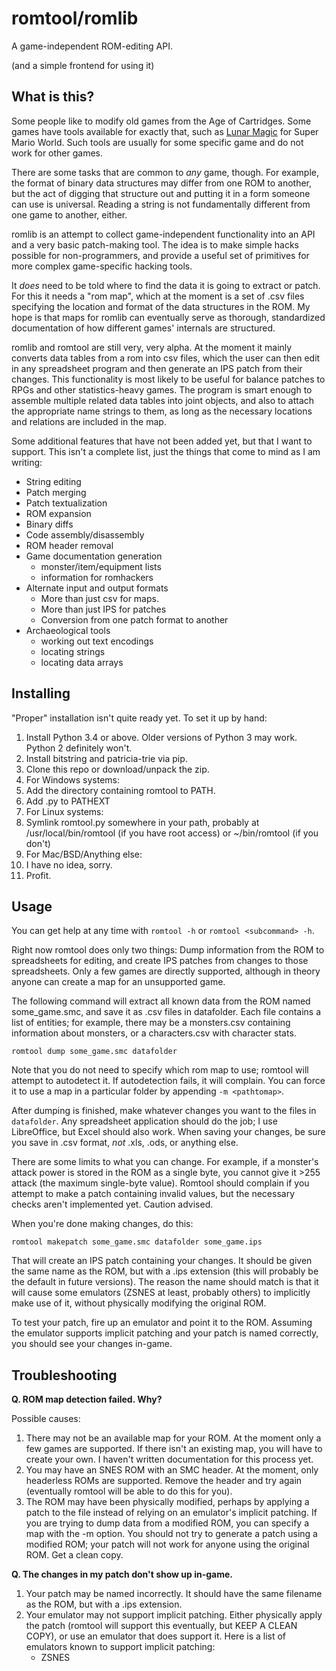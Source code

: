 # romtool/romlib

A game-independent ROM-editing API.

(and a simple frontend for using it)

## What is this?

Some people like to modify old games from the Age of Cartridges. Some games
have tools available for exactly that, such as [Lunar
Magic](http://fusoya.eludevisibility.org/lm/index.html) for Super Mario World.
Such tools are usually for some specific game and do not work for other games.

There are some tasks that are common to *any* game, though. For example, the
format of binary data structures may differ from one ROM to another, but the
act of digging that structure out and putting it in a form someone can use is
universal. Reading a string is not fundamentally different from one game to
another, either.

romlib is an attempt to collect game-independent functionality into an API and
a very basic patch-making tool. The idea is to make simple hacks possible for
non-programmers, and provide a useful set of primitives for more complex
game-specific hacking tools.

It *does* need to be told where to find the data it is going to extract or
patch. For this it needs a "rom map", which at the moment is a set of .csv
files specifying the location and format of the data structures in the ROM. My
hope is that maps for romlib can eventually serve as thorough, standardized
documentation of how different games' internals are structured.

romlib and romtool are still very, very alpha. At the moment it mainly converts
data tables from a rom into csv files, which the user can then edit in any
spreadsheet program and then generate an IPS patch from their changes. This
functionality is most likely to be useful for balance patches to RPGs and other
statistics-heavy games. The program is smart enough to assemble multiple
related data tables into joint objects, and also to attach the appropriate name
strings to them, as long as the necessary locations and relations are included
in the map.

Some additional features that have not been added yet, but that I want to
support. This isn't a complete list, just the things that come to mind as I am
writing:

* String editing
* Patch merging
* Patch textualization
* ROM expansion
* Binary diffs
* Code assembly/disassembly
* ROM header removal
* Game documentation generation
  - monster/item/equipment lists
  - information for romhackers
* Alternate input and output formats
  - More than just csv for maps.
  - More than just IPS for patches
  - Conversion from one patch format to another
* Archaeological tools
  - working out text encodings
  - locating strings
  - locating data arrays

## Installing

"Proper" installation isn't quite ready yet. To set it up by hand:

1. Install Python 3.4 or above. Older versions of Python 3 may work. Python 2
definitely won't.
2. Install bitstring and patricia-trie via pip.
3. Clone this repo or download/unpack the zip.
4. For Windows systems:
  1. Add the directory containing romtool to PATH.
  2. Add .py to PATHEXT
5. For Linux systems:
  1. Symlink romtool.py somewhere in your path, probably at
     /usr/local/bin/romtool (if you have root access) or ~/bin/romtool (if you
     don't)
6. For Mac/BSD/Anything else:
  1. I have no idea, sorry.
7. Profit.

## Usage

You can get help at any time with `romtool -h` or `romtool <subcommand> -h`.

Right now romtool does only two things: Dump information from the ROM to
spreadsheets for editing, and create IPS patches from changes to those
spreadsheets. Only a few games are directly supported, although in theory
anyone can create a map for an unsupported game.

The following command will extract all known data from the ROM named
some_game.smc, and save it as .csv files in datafolder. Each file contains a
list of entities; for example, there may be a monsters.csv containing
information about monsters, or a characters.csv with character stats.

``` romtool dump some_game.smc datafolder ```

Note that you do not need to specify which rom map to use; romtool will attempt
to autodetect it. If autodetection fails, it will complain. You can force it to
use a map in a particular folder by appending `-m <pathtomap>`.

After dumping is finished, make whatever changes you want to the files in
`datafolder`. Any spreadsheet application should do the job; I use LibreOffice,
but Excel should also work. When saving your changes, be sure you save in .csv
format, *not* .xls, .ods, or anything else.

There are some limits to what you can change. For example, if a monster's
attack power is stored in the ROM as a single byte, you cannot give it >255
attack (the maximum single-byte value). Romtool should complain if you attempt
to make a patch containing invalid values, but the necessary checks aren't
implemented yet. Caution advised.

When you're done making changes, do this:

``` romtool makepatch some_game.smc datafolder some_game.ips ```

That will create an IPS patch containing your changes. It should be given the
same name as the ROM, but with a .ips extension (this will probably be the
default in future versions). The reason the name should match is that it will
cause some emulators (ZSNES at least, probably others) to implicitly make use
of it, without physically modifying the original ROM.

To test your patch, fire up an emulator and point it to the ROM. Assuming the
emulator supports implicit patching and your patch is named correctly, you
should see your changes in-game.

## Troubleshooting

**Q. ROM map detection failed. Why?**

Possible causes:

1. There may not be an available map for your ROM. At the moment only a few
games are supported. If there isn't an existing map, you will have to create
your own. I haven't written documentation for this process yet.
2. You may have an SNES ROM with an SMC header. At the moment, only headerless
ROMs are supported. Remove the header and try again (eventually romtool will be
able to do this for you).
3. The ROM may have been physically modified, perhaps by applying a patch to
the file instead of relying on an emulator's implicit patching. If you are
trying to dump data from a modified ROM, you can specify a map with the -m
option. You should not try to generate a patch using a modified ROM; your patch
will not work for anyone using the original ROM. Get a clean copy.

**Q. The changes in my patch don't show up in-game.**

1. Your patch may be named incorrectly. It should have the same filename as the
ROM, but with a .ips extension.
2. Your emulator may not support implicit patching. Either physically apply the
patch (romtool will support this eventually, but KEEP A CLEAN COPY), or use an
emulator that does support it. Here is a list of emulators known to support
implicit patching:
    * ZSNES
